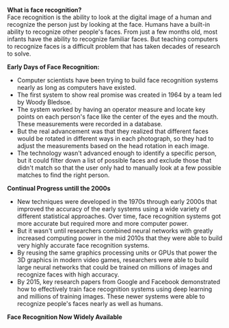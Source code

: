 **What is face recognition?** <br>
Face recognition is the ability to look at the digital image of a human and recognize the person just by looking at the face. Humans have a built-in ability 
to recognize other people's faces. From just a few months old, most infants have the ability to recognize familiar faces. But teaching computers to recognize 
faces is a difficult problem that has taken decades of research to solve.

**Early Days of Face Recognition:**<br>
* Computer scientists have been trying to build face recognition systems nearly as long as computers have existed. 
* The first system to show real promise was created in 1964 by a team led by Woody Bledsoe. 
* The system worked by having an operator measure and locate key points on each person's face like the center of the eyes and the mouth. These measurements were recorded in a database.
* But the real advancement was that they realized that different faces would be rotated in different ways in each photograph, so they had to adjust the 
measurements based on the head rotation in each image. 
* The technology wasn't advanced enough to identify a specific person, but it could filter down a list of possible faces and exclude those that didn't match so that the user only had to manually look at a few possible matches to find the right person.

**Continual Progress untill the 2000s**<br>
* New techniques were developed in the 1970s through early 2000s that improved the accuracy of the early systems using a wide variety of different statistical 
approaches. Over time, face recognition systems got more accurate but required more and more computer power. 
* But it wasn't until researchers combined neural networks with greatly increased computing power in the mid 2010s that they were able to build very highly 
accurate face recognition systems.
* By reusing the same graphics processing units or GPUs that power the 3D graphics in modern video games, researchers were able to build large neural networks 
that could be trained on millions of images and recognize faces with high accuracy. 
* By 2015, key research papers from Google and Facebook demonstrated how to effectively train face recognition systems using deep learning and millions of 
training images. These newer systems were able to recognize people's faces nearly as well as humans.

**Face Recognition Now Widely Available** <br>
